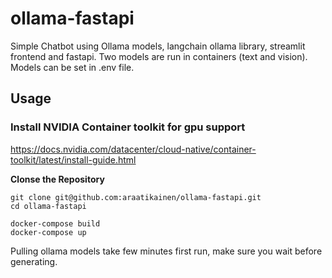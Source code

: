 # ollama-fastapi

Simple Chatbot using Ollama models, langchain ollama library, streamlit frontend and fastapi. Two models are run in containers (text and vision). Models can be set in .env file.

## Usage

### Install NVIDIA Container toolkit for gpu support

https://docs.nvidia.com/datacenter/cloud-native/container-toolkit/latest/install-guide.html

**Clonse the Repository**

```
git clone git@github.com:araatikainen/ollama-fastapi.git
cd ollama-fastapi

docker-compose build
docker-compose up
```

Pulling ollama models take few minutes first run, make sure you wait before generating.

